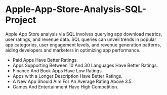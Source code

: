 # Apple-App-Store-Analysis-SQL-Project


Apple App Store analysis via SQL involves querying app download metrics, user ratings, and revenue data. SQL queries can unveil trends in popular app categories, user engagement levels, and revenue generation patterns, aiding developers and marketers in optimizing app performance.

- Paid Apps Have Better Ratings.
- Apps Supporting Between 10 And 30 Languages Have Better Ratings.
- Finance And Book Apps Have Low Ratings.
- Apps with a Longer Description Have Better Ratings.
- A New App Should Aim For An Average Rating Above 3.5.
- Games And Entertainment Have High Competition.
